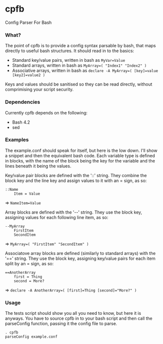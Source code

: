 cpfb
====

Config Parser For Bash

### What?
The point of cpfb is to provide a config syntax parsable by bash, that maps directly to useful bash structures. It should read in to the basics:
* Standard key/value pairs, written in bash as ```MyVar=Value```
* Standard arrays, written in bash as ```MyArray=( "Index1" "Index2" )```
* Associative arrays, written in bash as ```declare -A MyArray=( [key]=value [key2]=value2 )```

Keys and values should be sanitised so they can be read directly, without comprimising your script security. 

### Dependencies
Currently cpfb depends on the following:
* Bash 4.2
* sed

### Examples
The example.conf should speak for itself, but here is the low down. I'll show a snippet and then the equivalent bash code.
Each variable type is defined in blocks, with the name of the block being the key for the variable and the lines beneath it being the values.

Key/value pair blocks are defined with the '::' string. They combine the block key and the line key and assign values to it with an = sign, as so:
```
::Name
    Item = Value
```
=> ```NameItem=Value```

Array blocks are defined with the '--' string. They use the block key, assigning values for each following line item, as so:
```
--MyArray
    FirstItem
    SecondItem
```
=> ```MyArray=( "FirstItem" "SecondItem" )```

Associatove array blocks are defined (similarly to standard arrays) with the '==' string. They use the block key, assigning key/value pairs for each item split by an = sign, as so:
```
==AnotherArray
    first = Thing
    second = More?
```
=> ```declare -A AnotherArray=( [first]=Thing [second]="More?" )```

### Usage
The tests script should show you all you need to know, but here it is anyways. You have to source cpfb in to your bash script and then call the parseConfig function, passing it the config file to parse.
```
. cpfb
parseConfig example.conf
```
